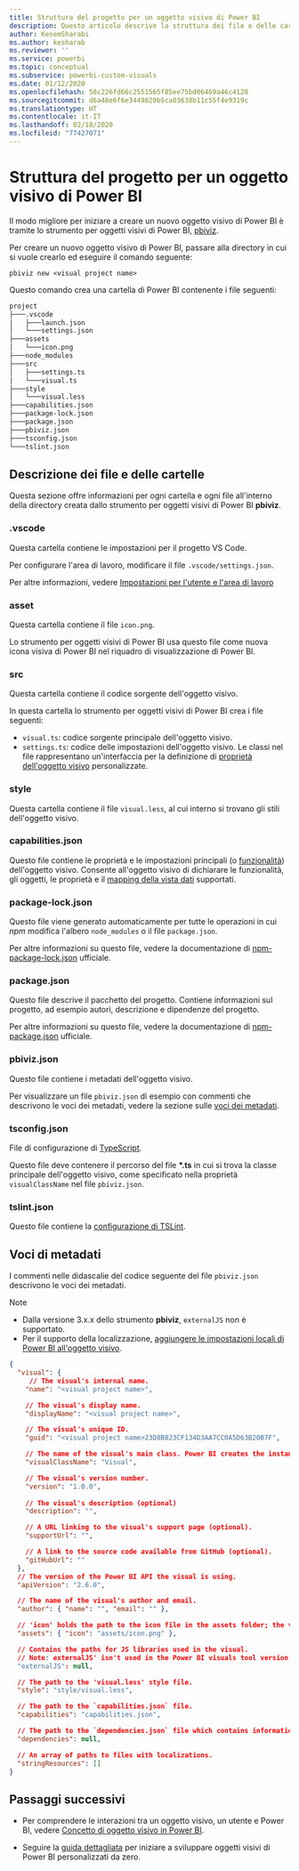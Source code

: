 ```yaml
---
title: Struttura del progetto per un oggetto visivo di Power BI
description: Questo articolo descrive la struttura dei file e delle cartelle del progetto per un oggetto visivo di Power BI
author: KesemSharabi
ms.author: kesharab
ms.reviewer: ''
ms.service: powerbi
ms.topic: conceptual
ms.subservice: powerbi-custom-visuals
ms.date: 01/12/2020
ms.openlocfilehash: 58c226fd66c2551565f85ee75bd06469a46c4128
ms.sourcegitcommit: d6a48e6f6e3449820b5ca03638b11c55f4e9319c
ms.translationtype: HT
ms.contentlocale: it-IT
ms.lasthandoff: 02/18/2020
ms.locfileid: "77427071"
---
```

# <a name="power-bi-visual-project-structure"></a>Struttura del progetto per un oggetto visivo di Power BI

Il modo migliore per iniziare a creare un nuovo oggetto visivo di Power BI è tramite lo strumento per oggetti visivi di Power BI, [pbiviz](https://www.npmjs.com/package/powerbi-visuals-tools).

Per creare un nuovo oggetto visivo di Power BI, passare alla directory in cui si vuole crearlo ed eseguire il comando seguente:

`pbiviz new <visual project name>`

Questo comando crea una cartella di Power BI contenente i file seguenti:

```markdown
project
├───.vscode
│   ├───launch.json
│   └───settings.json
├───assets
│   └───icon.png
├───node_modules
├───src
│   ├───settings.ts
│   └───visual.ts
├───style
│   └───visual.less
├───capabilities.json
├───package-lock.json
├───package.json
├───pbiviz.json
├───tsconfig.json
└───tslint.json
```

## <a name="folder-and-file-description"></a>Descrizione dei file e delle cartelle

Questa sezione offre informazioni per ogni cartella e ogni file all'interno della directory creata dallo strumento per oggetti visivi di Power BI **pbiviz**.  

### <a name="vscode"></a>.vscode

Questa cartella contiene le impostazioni per il progetto VS Code.

Per configurare l'area di lavoro, modificare il file `.vscode/settings.json`.

Per altre informazioni, vedere [Impostazioni per l'utente e l'area di lavoro](https://code.visualstudio.com/docs/getstarted/settings)

### <a name="assets"></a>asset

Questa cartella contiene il file `icon.png`.

Lo strumento per oggetti visivi di Power BI usa questo file come nuova icona visiva di Power BI nel riquadro di visualizzazione di Power BI.

<!--- ![Visualization pane](./media/visualization-pane-analytics-tab.png) --->

### <a name="src"></a>src

Questa cartella contiene il codice sorgente dell'oggetto visivo.

In questa cartella lo strumento per oggetti visivi di Power BI crea i file seguenti:
* `visual.ts`: codice sorgente principale dell'oggetto visivo.
* `settings.ts`: codice delle impostazioni dell'oggetto visivo. Le classi nel file rappresentano un'interfaccia per la definizione di [proprietà dell'oggetto visivo](./objects-properties.md#properties) personalizzate.

### <a name="style"></a>style

Questa cartella contiene il file `visual.less`, al cui interno si trovano gli stili dell'oggetto visivo.

### <a name="capabilitiesjson"></a>capabilities.json

Questo file contiene le proprietà e le impostazioni principali (o [funzionalità](./capabilities.md)) dell'oggetto visivo. Consente all'oggetto visivo di dichiarare le funzionalità, gli oggetti, le proprietà e il [mapping della vista dati](./dataview-mappings.md) supportati.

### <a name="package-lockjson"></a>package-lock.json

Questo file viene generato automaticamente per tutte le operazioni in cui *npm* modifica l'albero `node_modules` o il file `package.json`.

Per altre informazioni su questo file, vedere la documentazione di [npm-package-lock.json](https://docs.npmjs.com/files/package-lock.json) ufficiale.

### <a name="packagejson"></a>package.json

Questo file descrive il pacchetto del progetto. Contiene informazioni sul progetto, ad esempio autori, descrizione e dipendenze del progetto.

Per altre informazioni su questo file, vedere la documentazione di [npm-package.json](https://docs.npmjs.com/files/package.json.html) ufficiale.

### <a name="pbivizjson"></a>pbiviz.json

Questo file contiene i metadati dell'oggetto visivo.

Per visualizzare un file `pbiviz.json` di esempio con commenti che descrivono le voci dei metadati, vedere la sezione sulle [voci dei metadati](#metadata-entries).

### <a name="tsconfigjson"></a>tsconfig.json

File di configurazione di [TypeScript](https://www.typescriptlang.org/docs/handbook/tsconfig-json.html).

Questo file deve contenere il percorso del file **\*.ts** in cui si trova la classe principale dell'oggetto visivo, come specificato nella proprietà `visualClassName` nel file `pbiviz.json`.

### <a name="tslintjson"></a>tslint.json

Questo file contiene la [ configurazione di TSLint](https://palantir.github.io/tslint/usage/configuration/).

## <a name="metadata-entries"></a>Voci di metadati

I commenti nelle didascalie del codice seguente del file `pbiviz.json` descrivono le voci dei metadati.

> [!NOTE]
> * Dalla versione 3.x.x dello strumento **pbiviz**, `externalJS` non è supportato.
> * Per il supporto della localizzazione, [aggiungere le impostazioni locali di Power BI all'oggetto visivo](./localization.md).

```json
{
  "visual": {
     // The visual's internal name.
    "name": "<visual project name>",

    // The visual's display name.
    "displayName": "<visual project name>",

    // The visual's unique ID.
    "guid": "<visual project name>23D8B823CF134D3AA7CC0A5D63B20B7F",

    // The name of the visual's main class. Power BI creates the instance of this class to start using the visual in a Power BI report.
    "visualClassName": "Visual",

    // The visual's version number.
    "version": "1.0.0",
    
    // The visual's description (optional)
    "description": "",

    // A URL linking to the visual's support page (optional).
    "supportUrl": "",

    // A link to the source code available from GitHub (optional).
    "gitHubUrl": ""
  },
  // The version of the Power BI API the visual is using.
  "apiVersion": "2.6.0",

  // The name of the visual's author and email.
  "author": { "name": "", "email": "" },

  // 'icon' holds the path to the icon file in the assets folder; the visual's display icon.
  "assets": { "icon": "assets/icon.png" },

  // Contains the paths for JS libraries used in the visual.
  // Note: externalJS' isn't used in the Power BI visuals tool version 3.x.x or higher.
  "externalJS": null,

  // The path to the 'visual.less' style file.
  "style": "style/visual.less",

  // The path to the `capabilities.json` file.
  "capabilities": "capabilities.json",

  // The path to the `dependencies.json` file which contains information about R packages used in R based visuals.
  "dependencies": null,

  // An array of paths to files with localizations.
  "stringResources": []
}
```

## <a name="next-steps"></a>Passaggi successivi

* Per comprendere le interazioni tra un oggetto visivo, un utente e Power BI, vedere [Concetto di oggetto visivo in Power BI](./power-bi-visuals-concept.md).

* Seguire la [guida dettagliata](./custom-visual-develop-tutorial.md) per iniziare a sviluppare oggetti visivi di Power BI personalizzati da zero.
